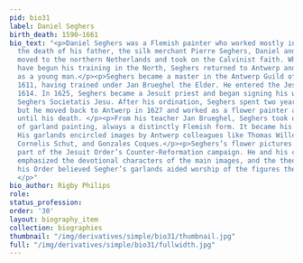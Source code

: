 ```yaml
---
pid: bio31
label: Daniel Seghers
birth_death: 1590–1661
bio_text: "<p>Daniel Seghers was a Flemish painter who worked mostly in Antwerp. After
  the death of his father, the silk merchant Pierre Seghers, Daniel and his mother
  moved to the northern Netherlands and took on the Calvinist faith. While he may
  have begun his training in the North, Seghers returned to Antwerp and Catholicism
  as a young man.</p><p>Seghers became a master in the Antwerp Guild of St. Luke in
  1611, having trained under Jan Brueghel the Elder. He entered the Jesuit order in
  1614. In 1625, Seghers became a Jesuit priest and began signing his works as Daniel
  Seghers Societatis Jesu. After his ordination, Seghers spent two years in Rome,
  but he moved back to Antwerp in 1627 and worked as a flower painter at a monastery
  until his death. </p><p>From his teacher Jan Brueghel, Seghers took up the practice
  of garland painting, always a distinctly Flemish form. It became his specialty.
  His garlands encircled images by Antwerp colleagues like Thomas Willeboirts Bosschaert,
  Cornelis Schut, and Gonzales Coques.</p><p>Seghers’s flower pictures are considered
  part of the Jesuit Order’s Counter-Reformation campaign. He and his collaborators
  emphasized the devotional characters of the main images, and the theologians of
  his Order believed Segher’s garlands aided worship of the figures they surrounded.
  </p>"
bio_author: Rigby Philips
role:
status_profession:
order: '30'
layout: biography_item
collection: biographies
thumbnail: "/img/derivatives/simple/bio31/thumbnail.jpg"
full: "/img/derivatives/simple/bio31/fullwidth.jpg"
---
```

